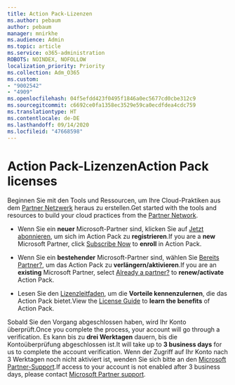 ```yaml
---
title: Action Pack-Lizenzen
ms.author: pebaum
author: pebaum
manager: mnirkhe
ms.audience: Admin
ms.topic: article
ms.service: o365-administration
ROBOTS: NOINDEX, NOFOLLOW
localization_priority: Priority
ms.collection: Adm_O365
ms.custom:
- "9002542"
- "4909"
ms.openlocfilehash: 04f5efdd423f0495f1846a0ec5677cd0cbe312c9
ms.sourcegitcommit: c6692ce0fa1358ec3529e59ca0ecdfdea4cdc759
ms.translationtype: HT
ms.contentlocale: de-DE
ms.lasthandoff: 09/14/2020
ms.locfileid: "47668598"
---
```

# <a name="action-pack-licenses"></a><span data-ttu-id="91225-102">Action Pack-Lizenzen</span><span class="sxs-lookup"><span data-stu-id="91225-102">Action Pack licenses</span></span>

<span data-ttu-id="91225-103">Beginnen Sie mit den Tools und Ressourcen, um Ihre Cloud-Praktiken aus dem [Partner Netzwerk](https://aka.ms/MPNActionPack) heraus zu erstellen.</span><span class="sxs-lookup"><span data-stu-id="91225-103">Get started with the tools and resources to build your cloud practices from the [Partner Network](https://aka.ms/MPNActionPack).</span></span>

- <span data-ttu-id="91225-104">Wenn Sie ein **neuer** Microsoft-Partner sind, klicken Sie auf [Jetzt abonnieren](https://aka.ms/MPNActionPackNew), um sich im Action Pack zu **registrieren**.</span><span class="sxs-lookup"><span data-stu-id="91225-104">If you are a **new** Microsoft Partner, click [Subscribe Now](https://aka.ms/MPNActionPackNew) to **enroll** in Action Pack.</span></span>

- <span data-ttu-id="91225-105">Wenn Sie ein **bestehender** Microsoft-Partner sind, wählen Sie [Bereits Partner?](https://aka.ms/MPNActionPackExisting), um das Action Pack zu **verlängern/aktivieren**.</span><span class="sxs-lookup"><span data-stu-id="91225-105">If you are an **existing** Microsoft Partner, select [Already a partner?](https://aka.ms/MPNActionPackExisting) to **renew/activate** Action Pack.</span></span> 

- <span data-ttu-id="91225-106">Lesen Sie den [Lizenzleitfaden](https://aka.ms/MPNActionPackGuide), um die **Vorteile kennenzulernen**, die das Action Pack bietet.</span><span class="sxs-lookup"><span data-stu-id="91225-106">View the [License Guide](https://aka.ms/MPNActionPackGuide) to **learn the benefits** of Action Pack.</span></span> 

<span data-ttu-id="91225-107">Sobald Sie den Vorgang abgeschlossen haben, wird Ihr Konto überprüft.</span><span class="sxs-lookup"><span data-stu-id="91225-107">Once you complete the process, your account will go through a verification.</span></span> <span data-ttu-id="91225-108">Es kann bis zu **drei Werktagen** dauern, bis die Kontoüberprüfung abgeschlossen ist.</span><span class="sxs-lookup"><span data-stu-id="91225-108">It will take up to **3 business days** for us to complete the account verification.</span></span> <span data-ttu-id="91225-109">Wenn der Zugriff auf Ihr Konto nach 3 Werktagen noch nicht aktiviert ist, wenden Sie sich bitte an den [Microsoft Partner-Support](https://aka.ms/MPNActionPackSupport).</span><span class="sxs-lookup"><span data-stu-id="91225-109">If access to your account is not enabled after 3 business days, please contact [Microsoft Partner support](https://aka.ms/MPNActionPackSupport).</span></span> 
